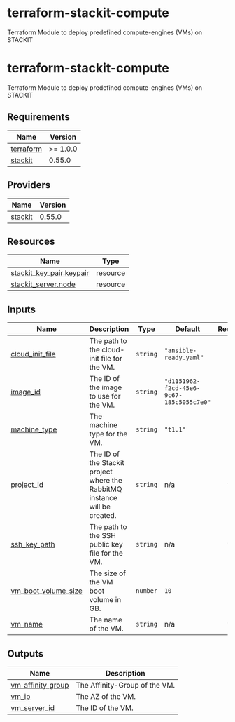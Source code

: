 # terraform-stackit-compute

Terraform Module to deploy predefined compute-engines (VMs) on STACKIT

<!-- BEGIN_TF_DOCS -->
# terraform-stackit-compute

Terraform Module to deploy predefined compute-engines (VMs) on STACKIT

## Requirements

| Name | Version |
|------|---------|
| <a name="requirement_terraform"></a> [terraform](#requirement\_terraform) | >= 1.0.0 |
| <a name="requirement_stackit"></a> [stackit](#requirement\_stackit) | 0.55.0 |

## Providers

| Name | Version |
|------|---------|
| <a name="provider_stackit"></a> [stackit](#provider\_stackit) | 0.55.0 |

## Resources

| Name | Type |
|------|------|
| [stackit_key_pair.keypair](https://registry.terraform.io/providers/stackitcloud/stackit/0.55.0/docs/resources/key_pair) | resource |
| [stackit_server.node](https://registry.terraform.io/providers/stackitcloud/stackit/0.55.0/docs/resources/server) | resource |

## Inputs

| Name | Description | Type | Default | Required |
|------|-------------|------|---------|:--------:|
| <a name="input_cloud_init_file"></a> [cloud\_init\_file](#input\_cloud\_init\_file) | The path to the cloud-init file for the VM. | `string` | `"ansible-ready.yaml"` | no |
| <a name="input_image_id"></a> [image\_id](#input\_image\_id) | The ID of the image to use for the VM. | `string` | `"d1151962-f2cd-45e6-9c67-185c5055c7e0"` | no |
| <a name="input_machine_type"></a> [machine\_type](#input\_machine\_type) | The machine type for the VM. | `string` | `"t1.1"` | no |
| <a name="input_project_id"></a> [project\_id](#input\_project\_id) | The ID of the Stackit project where the RabbitMQ instance will be created. | `string` | n/a | yes |
| <a name="input_ssh_key_path"></a> [ssh\_key\_path](#input\_ssh\_key\_path) | The path to the SSH public key file for the VM. | `string` | n/a | yes |
| <a name="input_vm_boot_volume_size"></a> [vm\_boot\_volume\_size](#input\_vm\_boot\_volume\_size) | The size of the VM boot volume in GB. | `number` | `10` | no |
| <a name="input_vm_name"></a> [vm\_name](#input\_vm\_name) | The name of the VM. | `string` | n/a | yes |

## Outputs

| Name | Description |
|------|-------------|
| <a name="output_vm_affinity_group"></a> [vm\_affinity\_group](#output\_vm\_affinity\_group) | The Affinity-Group of the VM. |
| <a name="output_vm_ip"></a> [vm\_ip](#output\_vm\_ip) | The AZ of the VM. |
| <a name="output_vm_server_id"></a> [vm\_server\_id](#output\_vm\_server\_id) | The ID of the VM. |
<!-- END_TF_DOCS -->